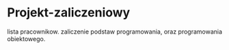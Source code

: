 # Projekt-zaliczeniowy
lista pracownikow. zaliczenie podstaw programowania, oraz programowania obiektowego.
